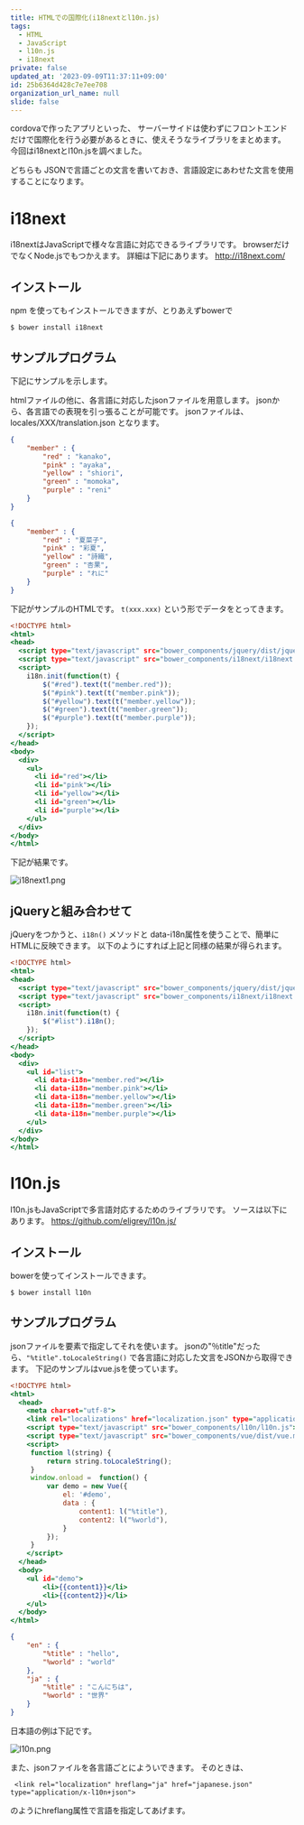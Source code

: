 ```yaml
---
title: HTMLでの国際化(i18nextとl10n.js)
tags:
  - HTML
  - JavaScript
  - l10n.js
  - i18next
private: false
updated_at: '2023-09-09T11:37:11+09:00'
id: 25b6364d428c7e7ee708
organization_url_name: null
slide: false
---
```


cordovaで作ったアプリといった、
サーバーサイドは使わずにフロントエンドだけで国際化を行う必要があるときに、使えそうなライブラリをまとめます。
今回はi18nextとl10n.jsを調べました。

どちらも JSONで言語ごとの文言を書いておき、言語設定にあわせた文言を使用することになります。


# i18next

i18nextはJavaScriptで様々な言語に対応できるライブラリです。
browserだけでなくNode.jsでもつかえます。
詳細は下記にあります。
http://i18next.com/

## インストール
npm を使ってもインストールできますが、とりあえずbowerで

```shell-session:
$ bower install i18next
```

## サンプルプログラム
下記にサンプルを示します。
 
htmlファイルの他に、各言語に対応したjsonファイルを用意します。
jsonから、各言語での表現を引っ張ることが可能です。
jsonファイルは、locales/XXX/translation.json となります。

```locales/en/translation.json
{
    "member" : {
        "red" : "kanako",
        "pink" : "ayaka",
        "yellow" : "shiori",
        "green" : "momoka",
        "purple" : "reni"
    }
}
```

```locales/ja/translation.json
{
    "member" : {
        "red" : "夏菜子",
        "pink" : "彩夏",
        "yellow" : "詩織",
        "green" : "杏果",
        "purple" : "れに"
    }
}
```

下記がサンプルのHTMLです。
``t(xxx.xxx)`` という形でデータをとってきます。


```index.html
<!DOCTYPE html>
<html>
<head>
  <script type="text/javascript" src="bower_components/jquery/dist/jquery.js"></script>
  <script type="text/javascript" src="bower_components/i18next/i18next.js"></script>
  <script>
    i18n.init(function(t) {
        $("#red").text(t("member.red"));
        $("#pink").text(t("member.pink"));
        $("#yellow").text(t("member.yellow"));
        $("#green").text(t("member.green"));
        $("#purple").text(t("member.purple"));
    });
  </script>
</head>
<body>
  <div>
    <ul>
      <li id="red"></li>
      <li id="pink"></li>
      <li id="yellow"></li>
      <li id="green"></li>
      <li id="purple"></li>
    </ul>
  </div>
</body>
</html>

```

下記が結果です。

![i18next1.png](https://qiita-image-store.s3.amazonaws.com/0/4044/f6adc131-8fc3-c072-d3be-2942188bf1e8.png "i18next1.png")

## jQueryと組み合わせて

jQueryをつかうと、``i18n()`` メソッドと data-i18n属性を使うことで、簡単にHTMLに反映できます。
以下のようにすれば上記と同様の結果が得られます。

```index.html
<!DOCTYPE html>
<html>
<head>
  <script type="text/javascript" src="bower_components/jquery/dist/jquery.js"></script>
  <script type="text/javascript" src="bower_components/i18next/i18next.js"></script>
  <script>
    i18n.init(function(t) {
        $("#list").i18n();
    });
  </script>
</head>
<body>
  <div>
    <ul id="list">
      <li data-i18n="member.red"></li>
      <li data-i18n="member.pink"></li>
      <li data-i18n="member.yellow"></li>
      <li data-i18n="member.green"></li>
      <li data-i18n="member.purple"></li>
    </ul>
  </div>
</body>
</html>
```

# l10n.js

l10n.jsもJavaScriptで多言語対応するためのライブラリです。
ソースは以下にあります。
https://github.com/eligrey/l10n.js/

## インストール

bowerを使ってインストールできます。

```shell-session:
$ bower install l10n
```

## サンプルプログラム

jsonファイルを<link>要素で指定してそれを使います。
jsonの"％title"だったら、``"%title".toLocaleString()`` で各言語に対応した文言をJSONから取得できます。
下記のサンプルはvue.jsを使っています。

```index.html
<!DOCTYPE html>
<html>
  <head>
    <meta charset="utf-8">
    <link rel="localizations" href="localization.json" type="application/x-l10n+json">
    <script type="text/javascript" src="bower_components/l10n/l10n.js"></script>
    <script type="text/javascript" src="bower_components/vue/dist/vue.min.js"></script> 
    <script>
     function l(string) {
         return string.toLocaleString();
     }
     window.onload =  function() {
         var demo = new Vue({
             el: '#demo',
             data : {
                 content1: l("%title"),
                 content2: l("%world"),
             }
         });
     }
    </script>
  </head>
  <body>
    <ul id="demo">
        <li>{{content1}}</li>
        <li>{{content2}}</li>
    </ul>
  </body>
</html>
```

```localization.json
{
    "en" : {
        "%title" : "hello",
        "%world" : "world"
    },
    "ja" : {
        "%title" : "こんにちは",
        "%world" : "世界"
    }
}
```

日本語の例は下記です。

![l10n.png](https://qiita-image-store.s3.amazonaws.com/0/4044/4f769120-9e49-9809-41bf-a9a3e1ffc03d.png "l10n.png")


また、jsonファイルを各言語ごとによういできます。
そのときは、

```
 <link rel="localization" hreflang="ja" href="japanese.json" type="application/x-l10n+json">
```

のようにhreflang属性で言語を指定してあげます。
